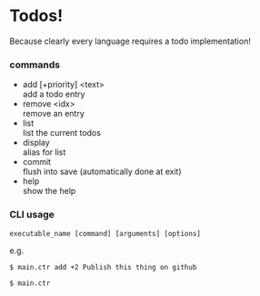 # Todos!

Because clearly every language requires a todo implementation!

### commands

+ add [+priority] \<text\>  
	add a todo entry
+ remove \<idx\>            
	remove an entry
+ list                    
	list the current todos
+ display                 
	alias for list
+ commit                  
	flush into save (automatically done at exit)
+ help                    
	show the help

### CLI usage

`executable_name [command] [arguments] [options]`

e.g.
```sh
$ main.ctr add +2 Publish this thing on github

$ main.ctr
```
